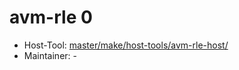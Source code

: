 # avm-rle 0
 - Host-Tool: [master/make/host-tools/avm-rle-host/](https://github.com/Freetz-NG/freetz-ng/tree/master/make/host-tools/avm-rle-host/)
 - Maintainer: -

